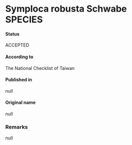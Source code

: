 # Symploca robusta Schwabe SPECIES

#### Status
ACCEPTED

#### According to
The National Checklist of Taiwan

#### Published in
null

#### Original name
null

### Remarks
null